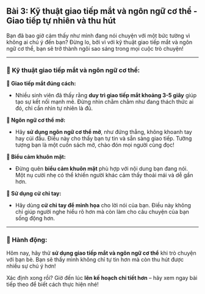 ## Bài 3: Kỹ thuật giao tiếp mắt và ngôn ngữ cơ thể - Giao tiếp tự nhiên và thu hút

Bạn đã bao giờ cảm thấy như mình đang nói chuyện với một bức tường vì không ai chú ý đến bạn? Đừng lo, bởi vì với kỹ thuật giao tiếp mắt và ngôn ngữ cơ thể, bạn sẽ trở thành ngôi sao sáng trong mọi cuộc trò chuyện!

---

### 📌 Kỹ thuật giao tiếp mắt và ngôn ngữ cơ thể:

**🔹 Giao tiếp mắt đúng cách:**
- Nhiều sinh viên đã thấy rằng **duy trì giao tiếp mắt khoảng 3-5 giây** giúp tạo sự kết nối mạnh mẽ. Đừng nhìn chằm chằm như đang thách thức ai đó, chỉ cần nhìn tự nhiên là đủ.

**🔹 Ngôn ngữ cơ thể mở:**
- Hãy **sử dụng ngôn ngữ cơ thể mở**, như đứng thẳng, không khoanh tay hay cúi đầu. Điều này cho thấy bạn tự tin và sẵn sàng giao tiếp. Tưởng tượng bạn là một cuốn sách mở, chào đón mọi người cùng đọc!

**🔹 Biểu cảm khuôn mặt:**
- Đừng quên **biểu cảm khuôn mặt** phù hợp với nội dung bạn đang nói. Một nụ cười nhẹ có thể khiến người khác cảm thấy thoải mái và dễ gần hơn.

**🔹 Sử dụng cử chỉ tay:**
- Hãy dùng **cử chỉ tay để minh họa** cho lời nói của bạn. Điều này không chỉ giúp người nghe hiểu rõ hơn mà còn làm cho câu chuyện của bạn sống động hơn.

---

### 🚀 Hành động:

Hôm nay, hãy thử **sử dụng giao tiếp mắt và ngôn ngữ cơ thể** khi trò chuyện với bạn bè. Bạn sẽ thấy mình không chỉ tự tin hơn mà còn thu hút được nhiều sự chú ý hơn!

Xác định xong rồi? Giờ đến lúc **lên kế hoạch chi tiết hơn** – hãy xem ngay bài tiếp theo để biết cách thực hiện nhé!